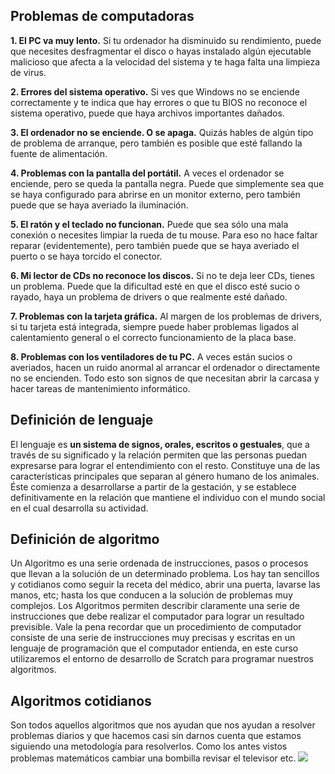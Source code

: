 ## Problemas de computadoras
**1. El PC va muy lento.**  Si tu ordenador ha disminuido su rendimiento, puede que necesites desfragmentar el disco o hayas instalado algún ejecutable malicioso que afecta a la velocidad del sistema y te haga falta una limpieza de virus.

**2. Errores del sistema operativo.**  Si ves que Windows no se enciende correctamente y te indica que hay errores o que tu BIOS no reconoce el sistema operativo, puede que haya archivos importantes dañados.

**3. El ordenador no se enciende. O se apaga.** Quizás hables de algún tipo de problema de arranque, pero también es posible que esté fallando la fuente de alimentación.

**4. Problemas con la pantalla del portátil.** A veces el ordenador se enciende, pero se queda la pantalla negra. Puede que simplemente sea que se haya configurado para abrirse en un monitor externo, pero también puede que se haya averiado la iluminación.

**5. El ratón y el teclado no funcionan.**  Puede que sea sólo una mala conexión o necesites limpiar la rueda de tu mouse. Para eso no hace faltar reparar (evidentemente), pero también puede que se haya averiado el puerto o se haya torcido el conector.

**6. Mi lector de CDs no reconoce los discos.**  Si no te deja leer CDs, tienes un problema. Puede que la dificultad esté en que el disco esté sucio o rayado, haya un problema de drivers o que realmente esté dañado.

**7. Problemas con la tarjeta gráfica.**  Al margen de los problemas de drivers, si tu tarjeta está integrada, siempre puede haber problemas ligados al calentamiento general o el correcto funcionamiento de la placa base.

**8. Problemas con los ventiladores de tu PC.**  A veces están sucios o averiados, hacen un ruido anormal al arrancar el ordenador o directamente no se encienden. Todo esto son signos de que necesitan abrir la carcasa y hacer tareas de mantenimiento informático.
## Definición de lenguaje
El lenguaje es **un sistema de signos, orales, escritos o gestuales**, que a través de su significado y la relación permiten que las personas puedan expresarse para lograr el entendimiento con el resto. Constituye una de las características principales que separan al género humano de los animales. Éste comienza a desarrollarse a partir de la gestación, y se establece definitivamente en la relación que mantiene el individuo con el mundo social en el cual desarrolla su actividad.  
## Definición de algoritmo
Un Algoritmo es una serie ordenada de instrucciones, pasos o procesos que llevan a la solución de un determinado problema. Los hay tan sencillos y cotidianos como seguir la receta del médico, abrir una puerta, lavarse las manos, etc; hasta los que conducen a la solución de problemas muy complejos.
Los Algoritmos permiten describir claramente una serie de instrucciones que debe realizar el computador para lograr un resultado previsible. Vale la pena recordar que un procedimiento de computador consiste de una serie de instrucciones muy precisas y escritas en un lenguaje de programación que el computador entienda, en este curso utilizaremos el entorno de desarrollo de Scratch para programar nuestros algoritmos.
  
## Algoritmos cotidianos
Son todos aquellos algoritmos que nos ayudan que nos ayudan a resolver problemas diarios y que hacemos casi sin darnos cuenta que estamos siguiendo una metodología para resolverlos.  Como los antes vistos problemas matemáticos cambiar una bombilla revisar el televisor etc.
![](https://i.pinimg.com/originals/47/9b/f3/479bf3664a536c857d6e6d2b514908fa.png)
